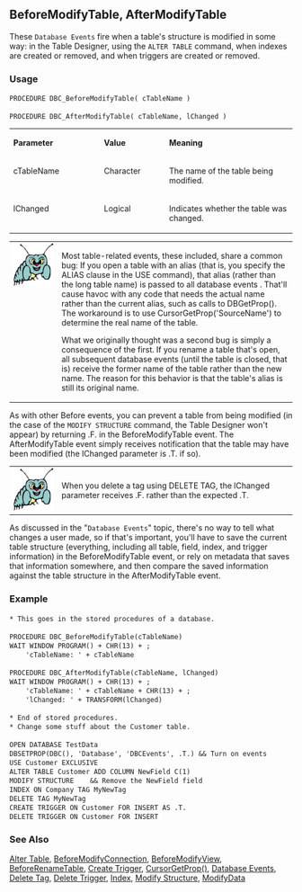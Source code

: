 ## BeforeModifyTable, AfterModifyTable

These `Database Events` fire when a table's structure is modified in some way: in the Table Designer, using the `ALTER TABLE` command, when indexes are created or removed, and when triggers are created or removed.

### Usage

```foxpro
PROCEDURE DBC_BeforeModifyTable( cTableName )

PROCEDURE DBC_AfterModifyTable( cTableName, lChanged )
```
<table>
<tr>
  <td width="32%" valign="top">
  <p><b>Parameter</b></p>
  </td>
  <td width="23%" valign="top">
  <p><b>Value</b></p>
  </td>
  <td width="45%" valign="top">
  <p><b>Meaning</b></p>
  </td>
 </tr>
<tr>
  <td width="32%" valign="top">
  <p>cTableName</p>
  </td>
  <td width="23%" valign="top">
  <p>Character</p>
  </td>
  <td width="45%" valign="top">
  <p>The name of the table being modified.</p>
  </td>
 </tr>
<tr>
  <td width="32%" valign="top">
  <p>lChanged</p>
  </td>
  <td width="23%" valign="top">
  <p>Logical</p>
  </td>
  <td width="45%" valign="top">
  <p>Indicates whether the table was changed.</p>
  </td>
 </tr>
</table>

<table>
<tr>
  <td width="17%" valign="top">
<img width="95" height="77" src="bug.gif">
  </td>
  <td width="83%">
  <p>Most table-related events, these included, share a common bug: If you open a table with an alias (that is, you specify the ALIAS clause in the USE command), that alias (rather than the long table name) is passed to all database events . That'll cause havoc with any code that needs the actual name rather than the current alias, such as calls to DBGetProp(). The workaround is to use CursorGetProp('SourceName') to determine the real name of the table.</p>
  <p>What we originally thought was a second bug is simply a consequence of the first. If you rename a table that's open, all subsequent database events (until the table is closed, that is) receive the former name of the table rather than the new name. The reason for this behavior is that the table's alias is still its original name.</p>
  </td>
 </tr>
</table>

As with other Before events, you can prevent a table from being modified (in the case of the `MODIFY STRUCTURE` command, the Table Designer won't appear) by returning .F. in the BeforeModifyTable event. The AfterModifyTable event simply receives notification that the table may have been modified (the lChanged parameter is .T. if so).

<table>
<tr>
  <td width="17%" valign="top">
<img width="95" height="77" src="bug.gif">
  </td>
  <td width="83%">
  <p>When you delete a tag using DELETE TAG, the lChanged parameter receives .F. rather than the expected .T.</p>
  </td>
 </tr>
</table>

As discussed in the "`Database Events`" topic, there's no way to tell what changes a user made, so if that's important, you'll have to save the current table structure (everything, including all table, field, index, and trigger information) in the BeforeModifyTable event, or rely on metadata that saves that information somewhere, and then compare the saved information against the table structure in the AfterModifyTable event.

### Example

```foxpro
* This goes in the stored procedures of a database.

PROCEDURE DBC_BeforeModifyTable(cTableName)
WAIT WINDOW PROGRAM() + CHR(13) + ;
    'cTableName: ' + cTableName

PROCEDURE DBC_AfterModifyTable(cTableName, lChanged)
WAIT WINDOW PROGRAM() + CHR(13) + ;
    'cTableName: ' + cTableName + CHR(13) + ;
    'lChanged: ' + TRANSFORM(lChanged)

* End of stored procedures.
* Change some stuff about the Customer table.

OPEN DATABASE TestData
DBSETPROP(DBC(), 'Database', 'DBCEvents', .T.) && Turn on events
USE Customer EXCLUSIVE
ALTER TABLE Customer ADD COLUMN NewField C(1)
MODIFY STRUCTURE    && Remove the NewField field
INDEX ON Company TAG MyNewTag
DELETE TAG MyNewTag
CREATE TRIGGER ON Customer FOR INSERT AS .T.
DELETE TRIGGER ON Customer FOR INSERT
```
### See Also

[Alter Table](s4g332.md), [BeforeModifyConnection](s4g847.md), [BeforeModifyView](s4g850.md), [BeforeRenameTable](s4g853.md), [Create Trigger](s4g346.md), [CursorGetProp()](s4g348.md), [Database Events](s4g900.md), [Delete Tag](s4g074.md), [Delete Trigger](s4g346.md), [Index](s4g074.md), [Modify Structure](s4g069.md), [ModifyData](s4g861.md)